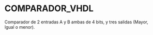 # COMPARADOR_VHDL
Comparador de 2 entradas A y B ambas de 4 bits, y tres salidas (Mayor, Igual o menor).
